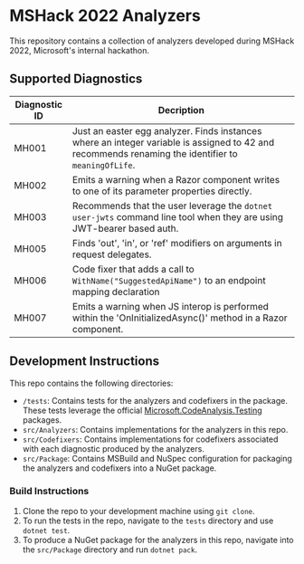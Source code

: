 # MSHack 2022 Analyzers

This repository contains a collection of analyzers developed during MSHack 2022, Microsoft's internal hackathon.

## Supported Diagnostics

| Diagnostic ID | Decription |
| ------------- | ---------- |
| MH001         | Just an easter egg analyzer. Finds instances where an integer variable is assigned to 42 and recommends renaming the identifier to `meaningOfLife`. |
| MH002         | Emits a warning when a Razor component writes to one of its parameter properties directly. |
| MH003         | Recommends that the user leverage the `dotnet user-jwts` command line tool when they are using JWT-bearer based auth. |
| MH005         | Finds 'out', 'in', or 'ref' modifiers on arguments in request delegates. |
| MH006         | Code fixer that adds a call to `WithName("SuggestedApiName")` to an endpoint mapping declaration |
| MH007         | Emits a warning when JS interop is performed within the 'OnInitializedAsync()' method in a Razor component. |

## Development Instructions

This repo contains the following directories:

- `/tests`: Contains tests for the analyzers and codefixers in the package. These tests leverage the official [Microsoft.CodeAnalysis.Testing](https://github.com/dotnet/roslyn-sdk/blob/main/src/Microsoft.CodeAnalysis.Testing/README.md) packages.
- `src/Analyzers`: Contains implementations for the analyzers in this repo.
- `src/Codefixers`: Contains implementations for codefixers associated with each diagnostic produced by the analyzers.
- `src/Package`: Contains MSBuild and NuSpec configuration for packaging the analyzers and codefixers into a NuGet package.

### Build Instructions

1. Clone the repo to your development machine using `git clone`.
2. To run the tests in the repo, navigate to the `tests` directory and use `dotnet test`.
3. To produce a NuGet package for the analyzers in this repo, navigate into the `src/Package` directory and run `dotnet pack`.
